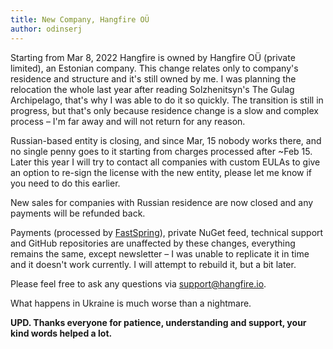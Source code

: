 ```yaml
---
title: New Company, Hangfire OÜ
author: odinserj
---
```


Starting from Mar 8, 2022 Hangfire is owned by Hangfire OÜ (private limited), an Estonian company. This change relates only to company's residence and structure and it's still owned by me. I was planning the relocation the whole last year after reading Solzhenitsyn's The Gulag Archipelago, that's why I was able to do it so quickly. The transition is still in progress, but that's only because residence change is a slow and complex process – I'm far away and will not return for any reason. 

Russian-based entity is closing, and since Mar, 15 nobody works there, and no single penny goes to it starting from charges processed after ~Feb 15. Later this year I will try to contact all companies with custom EULAs to give an option to re-sign the license with the new entity, please let me know if you need to do this earlier.

New sales for companies with Russian residence are now closed and any payments will be refunded back.

Payments (processed by <a href="https://fastspring.com" target="_blank" rel="noopener">FastSpring</a>), private NuGet feed, technical support and GitHub repositories are unaffected by these changes, everything remains the same, except newsletter – I was unable to replicate it in time and it doesn't work currently. I will attempt to rebuild it, but a bit later.

Please feel free to ask any questions via <a href="mailto:support@hangfire.io">support@hangfire.io</a>.

What happens in Ukraine is much worse than a nightmare.

**UPD. Thanks everyone for patience, understanding and support, your kind words helped a lot.**
